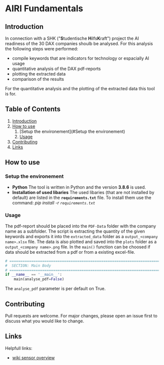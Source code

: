 # AIRI Fundamentals

## Introduction

In connection with a SHK ("**S**tudentische **H**ilfs**K**raft") project the AI readiness of the 30 DAX companies shoulb be analysed. For this analysis the following steps were performed:

* compile keywords that are indicators for technology or espacially AI usage
* quantitative analysis of the DAX pdf-reports
* plotting the extracted data
* comparison of the results

For the quantitative analysis and the plotting of the extracted data this tool is for. 

## Table of Contents

1. [Introduction](#Introdurction)
2. [How to use](#Howtouse)
   1. [Setup the environement](#Setup the environement)
   2. [Usage](#Usage)
3. [Contributing](#Contributing)
4. [Links](#Links)

## How to use

### Setup the environement

* **Python**
  The tool is written in Python and the version **3.8.6** is used.
* **Installation of used libaries**
  The used libaries (that are not installed by default) are listed in the **`requirements.txt`** file.
  To install them use the command: *pip install -r `requirements.txt`*

### Usage

The pdf-report should be placed into the `PDF-Data`  folder with the company name as a subfolder. The script is extracting the quantity of the given keywords and exports it into the `extracted_data` folder as a `output_<company name>.xlsx` file. The data is also plotted and saved into the `plots` folder as a `output_<company name>.png` file. In the `main()` function can be choosed if data should be extracted from a pdf or from a existing excel-file.

```python
# =========================================================================== #
#  SECTION: Main Body
# =========================================================================== #
if __name__ == '__main__':
    main(analyse_pdf=False)
```

The `analyse_pdf` parameter is per default on True. 

## Contributing

Pull requests are welcome. For major changes, please open an issue first to discuss what you would like to change.

## Links

Helpfull links:

* [wiki sensor overview](https://wiki.msasafety.com/display/WHT/Bluetooth+Pressure+Sensors)
